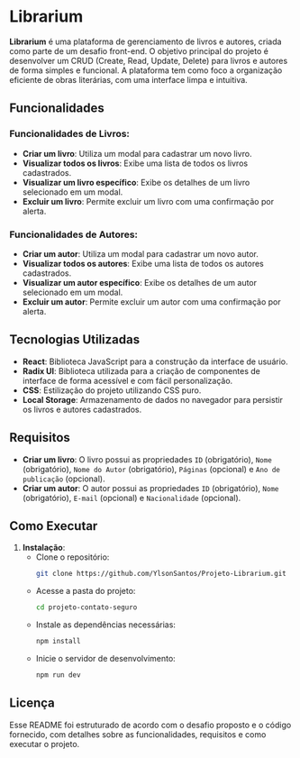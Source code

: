 # Librarium

**Librarium** é uma plataforma de gerenciamento de livros e autores, criada como parte de um desafio front-end. O objetivo principal do projeto é desenvolver um CRUD (Create, Read, Update, Delete) para livros e autores de forma simples e funcional. A plataforma tem como foco a organização eficiente de obras literárias, com uma interface limpa e intuitiva.

## Funcionalidades

### Funcionalidades de Livros:
- **Criar um livro**: Utiliza um modal para cadastrar um novo livro.
- **Visualizar todos os livros**: Exibe uma lista de todos os livros cadastrados.
- **Visualizar um livro específico**: Exibe os detalhes de um livro selecionado em um modal.
- **Excluir um livro**: Permite excluir um livro com uma confirmação por alerta.

### Funcionalidades de Autores:
- **Criar um autor**: Utiliza um modal para cadastrar um novo autor.
- **Visualizar todos os autores**: Exibe uma lista de todos os autores cadastrados.
- **Visualizar um autor específico**: Exibe os detalhes de um autor selecionado em um modal.
- **Excluir um autor**: Permite excluir um autor com uma confirmação por alerta.

## Tecnologias Utilizadas

- **React**: Biblioteca JavaScript para a construção da interface de usuário.
- **Radix UI**: Biblioteca utilizada para a criação de componentes de interface de forma acessível e com fácil personalização.
- **CSS**: Estilização do projeto utilizando CSS puro.
- **Local Storage**: Armazenamento de dados no navegador para persistir os livros e autores cadastrados.

## Requisitos

- **Criar um livro**: O livro possui as propriedades `ID` (obrigatório), `Nome` (obrigatório), `Nome do Autor` (obrigatório), `Páginas` (opcional) e `Ano de publicação` (opcional).
- **Criar um autor**: O autor possui as propriedades `ID` (obrigatório), `Nome` (obrigatório), `E-mail` (opcional) e `Nacionalidade` (opcional).

## Como Executar

1. **Instalação**:
   - Clone o repositório:
     ```bash
     git clone https://github.com/YlsonSantos/Projeto-Librarium.git
     ```
   - Acesse a pasta do projeto:
     ```bash
     cd projeto-contato-seguro
     ```
   - Instale as dependências necessárias:
     ```bash
     npm install
     ```
   - Inicie o servidor de desenvolvimento:
     ```bash
     npm run dev
     ```

## Licença

Esse README foi estruturado de acordo com o desafio proposto e o código fornecido, com detalhes sobre as funcionalidades, requisitos e como executar o projeto.

